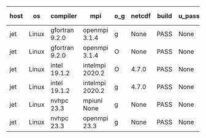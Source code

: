 

| host     | os       | compiler                              | mpi                      | o_g        | netcdf        | build       | u_pass          | u_fail          | s_pass            | s_fail            | e_pass             | e_fail             | nuopc_pass       | nuopc_fail       | artifacts link          |
|----------|----------|---------------------------------------|--------------------------|------------|---------------|-------------|-----------------|-----------------|-------------------|-------------------|--------------------|--------------------|------------------|------------------|-------------------------|
| jet | Linux | gfortran 9.2.0 | openmpi 3.1.4  | g | None  | PASS | None | None | None | None | None | None | None | None | <a href="https://github.com/esmf-org/esmf-test-artifacts/tree/4899202b1c8ee7ad3fbaccd6931d8812fb52462b/feature_esmx_cmake_gjt/gfortran/9.2.0/g/openmpi/3.1.4" target="_blank">4899202</a> | 
| jet | Linux | gfortran 9.2.0 | openmpi 3.1.4  | O | None  | PASS | None | None | None | None | None | None | None | None | <a href="https://github.com/esmf-org/esmf-test-artifacts/tree/9f00cce3d016973fb72f8af3933219752cf4f97d/feature_esmx_cmake_gjt/gfortran/9.2.0/O/openmpi/3.1.4" target="_blank">9f00cce</a> | 
| jet | Linux | intel 19.1.2 | intelmpi 2020.2  | O | 4.7.0  | PASS | None | None | None | None | None | None | None | None | <a href="https://github.com/esmf-org/esmf-test-artifacts/tree/7e47d0b67faa11d81389c3fca9720b42d3abe67a/feature_esmx_cmake_gjt/intel/19.1.2/O/intelmpi/2020.2" target="_blank">7e47d0b</a> | 
| jet | Linux | intel 19.1.2 | intelmpi 2020.2  | g | 4.7.0  | PASS | None | None | None | None | None | None | None | None | <a href="https://github.com/esmf-org/esmf-test-artifacts/tree/650b6030902ec46e8461fd6a62158bf71b58d89e/feature_esmx_cmake_gjt/intel/19.1.2/g/intelmpi/2020.2" target="_blank">650b603</a> | 
| jet | Linux | nvhpc 23.3 | mpiuni None  | g | None  | PASS | None | None | None | None | None | None | None | None | <a href="https://github.com/esmf-org/esmf-test-artifacts/tree/e5751a97575b286319ad8ecc3136bee8482214fc/feature_esmx_cmake_gjt/nvhpc/23.3/g/mpiuni/None" target="_blank">e5751a9</a> | 
| jet | Linux | nvhpc 23.3 | openmpi 23.3  | g | None  | PASS | None | None | None | None | None | None | None | None | <a href="https://github.com/esmf-org/esmf-test-artifacts/tree/77fb48cc6fa4ecb23d2c643472f63614e38117e6/feature_esmx_cmake_gjt/nvhpc/23.3/g/openmpi/23.3" target="_blank">77fb48c</a> | 
